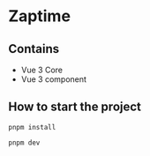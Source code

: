 # Zaptime 

## Contains

- Vue 3 Core
- Vue 3 component

## How to start the project

```
pnpm install
```

```
pnpm dev
```

